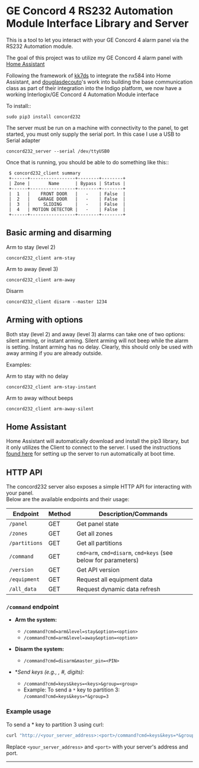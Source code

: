 GE Concord 4 RS232 Automation Module Interface Library and Server
==================================================================

This is a tool to let you interact with your GE Concord 4 alarm panel via
the RS232 Automation module.

The goal of this project was to utilize my GE Concord 4 alarm panel with [Home Assistant](https://home-assistant.io/)

Following the framework of [kk7ds](https://github.com/kk7ds/pynx584) to integrate the nx584 into Home Assistant, and [douglasdecouto](https://github.com/douglasdecouto/py-concord)'s work into building the base communication class as part of their integration into the Indigo platform, we now have a working Interlogix/GE Concord 4 Automation Module interface

To install::

```
sudo pip3 install concord232
```

The server must be run on a machine with connectivity to the panel, to get started, you must only supply the serial port.  In this case I use a USB to Serial adapter

```
concord232_server --serial /dev/ttyUSB0 
```

Once that is running, you should be able to do something like this::

```
 $ concord232_client summary
 +------+-----------------+--------+--------+
 | Zone |       Name      | Bypass | Status |
 +------+-----------------+--------+--------+
 |  1   |    FRONT DOOR   |   -    | False  |
 |  2   |   GARAGE DOOR   |   -    | False  |
 |  3   |     SLIDING     |   -    | False  |
 |  4   | MOTION DETECTOR |   -    | False  |
 +------+-----------------+--------+--------+
```

## Basic arming and disarming

Arm to stay (level 2)

```
concord232_client arm-stay
```

Arm to away (level 3)

```
concord232_client arm-away
```

Disarm

```
concord232_client disarm --master 1234
```

## Arming with options

Both stay (level 2) and away (level 3) alarms can take one of two
options: silent arming, or instant arming.  Silent arming will not
beep while the alarm is setting.  Instant arming has no delay.
Clearly, this should only be used with away arming if you are already
outside.

Examples:

Arm to stay with no delay

```
concord232_client arm-stay-instant
```

Arm to away without beeps

```
concord232_client arm-away-silent
```

## Home Assistant

Home Assistant will automatically download and install the pip3 library, but it only utilizes the Client to connect to the server.  I used the instructions [found here](http://www.raspberrypi-spy.co.uk/2015/10/how-to-autorun-a-python-script-on-boot-using-systemd/) for setting up the server to run automatically at boot time.

## HTTP API

The concord232 server also exposes a simple HTTP API for interacting with your panel.  
Below are the available endpoints and their usage:

| Endpoint         | Method | Description/Commands                                                                                 |
|------------------|--------|------------------------------------------------------------------------------------------------------|
| `/panel`         | GET    | Get panel state                                                                                      |
| `/zones`         | GET    | Get all zones                                                                                        |
| `/partitions`    | GET    | Get all partitions                                                                                   |
| `/command`       | GET    | `cmd=arm`, `cmd=disarm`, `cmd=keys` (see below for parameters)                                      |
| `/version`       | GET    | Get API version                                                                                      |
| `/equipment`     | GET    | Request all equipment data                                                                           |
| `/all_data`      | GET    | Request dynamic data refresh                                                                         |

### `/command` endpoint

- **Arm the system:**
  - `/command?cmd=arm&level=stay&option=<option>`
  - `/command?cmd=arm&level=away&option=<option>`

- **Disarm the system:**
  - `/command?cmd=disarm&master_pin=<PIN>`

- **Send keys (e.g., *, #, digits):**
  - `/command?cmd=keys&keys=<keys>&group=<group>`
  - Example: To send a `*` key to partition 3:  
    `/command?cmd=keys&keys=*&group=3`

### Example usage

To send a * key to partition 3 using curl:

```sh
curl "http://<your_server_address>:<port>/command?cmd=keys&keys=*&group=3"
```

Replace `<your_server_address>` and `<port>` with your server's address and port.

---
